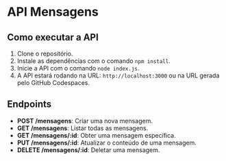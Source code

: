 # API Mensagens

## Como executar a API

1. Clone o repositório.
2. Instale as dependências com o comando `npm install`.
3. Inicie a API com o comando `node index.js`.
4. A API estará rodando na URL: `http://localhost:3000` ou na URL gerada pelo GitHub Codespaces.

## Endpoints

- **POST /mensagens**: Criar uma nova mensagem.
- **GET /mensagens**: Listar todas as mensagens.
- **GET /mensagens/:id**: Obter uma mensagem específica.
- **PUT /mensagens/:id**: Atualizar o conteúdo de uma mensagem.
- **DELETE /mensagens/:id**: Deletar uma mensagem.
